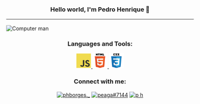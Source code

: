 <h3 align="center">Hello world, I'm Pedro Henrique 👋</h3>
<hr/>

<img align="center" src="https://i.pinimg.com/originals/6f/33/12/6f3312f83e36009d8746ecc7d2511546.gif" alt="Computer man" style="width:48px;height:48px;">

<h3 align="center">Languages and Tools:</h3>
<p align="center"> 
  <a href="https://developer.mozilla.org/en-US/docs/Web/JavaScript" target="_blank" rel="noreferrer"> <img src="https://raw.githubusercontent.com/devicons/devicon/master/icons/javascript/javascript-original.svg" alt="javascript" width="40" height="40"/> </a>
  <a href="https://www.w3.org/html/" target="_blank" rel="noreferrer"> <img src="https://raw.githubusercontent.com/devicons/devicon/master/icons/html5/html5-original-wordmark.svg" alt="html5" width="40" height="40"/> </a>
  <a href="https://www.w3schools.com/css/" target="_blank" rel="noreferrer"> <img src="https://raw.githubusercontent.com/devicons/devicon/master/icons/css3/css3-original-wordmark.svg" alt="css3" width="40" height="40"/> </a>
</p>

<h3 align="center">Connect with me:</h3>
<p align="center">
<a href="https://instagram.com/phborges._" target="blank"><img align="center" src="https://raw.githubusercontent.com/rahuldkjain/github-profile-readme-generator/master/src/images/icons/Social/instagram.svg" alt="phborges._" height="30" width="40" /></a>
<a href="https://discord.gg/#7144" target="blank"><img align="center" src="https://raw.githubusercontent.com/rahuldkjain/github-profile-readme-generator/master/src/images/icons/Social/discord.svg" alt="peaga#7144" height="30" width="40" /></a>
<a href="https://www.youtube.com/c/p h" target="blank"><img align="center" src="https://raw.githubusercontent.com/rahuldkjain/github-profile-readme-generator/master/src/images/icons/Social/youtube.svg" alt="p h" height="30" width="40" /></a>
</p>
